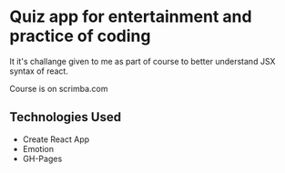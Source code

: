 # Quiz app for entertainment and practice of coding

It it's challange given to me as part of course to better understand JSX syntax of react.

Course is on scrimba.com

## Technologies Used

* Create React App
* Emotion
* GH-Pages
